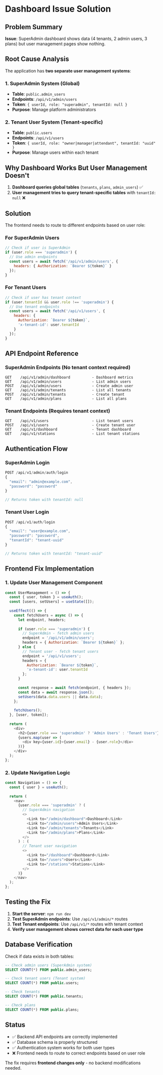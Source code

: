 # Dashboard Issue Solution

## Problem Summary

**Issue**: SuperAdmin dashboard shows data (4 tenants, 2 admin users, 3 plans) but user management pages show nothing.

## Root Cause Analysis

The application has **two separate user management systems**:

### 1. SuperAdmin System (Global)
- **Table**: `public.admin_users`
- **Endpoints**: `/api/v1/admin/users`
- **Token**: `{ userId, role: "superadmin", tenantId: null }`
- **Purpose**: Manage platform administrators

### 2. Tenant User System (Tenant-specific)
- **Table**: `public.users` 
- **Endpoints**: `/api/v1/users`
- **Token**: `{ userId, role: "owner|manager|attendant", tenantId: "uuid" }`
- **Purpose**: Manage users within each tenant

## Why Dashboard Works But User Management Doesn't

1. **Dashboard queries global tables** (`tenants`, `plans`, `admin_users`) ✅
2. **User management tries to query tenant-specific tables** with `tenantId: null` ❌

## Solution

The frontend needs to route to different endpoints based on user role:

### For SuperAdmin Users
```javascript
// Check if user is SuperAdmin
if (user.role === 'superadmin') {
  // Use admin endpoints
  const users = await fetch('/api/v1/admin/users', {
    headers: { Authorization: `Bearer ${token}` }
  });
}
```

### For Tenant Users  
```javascript
// Check if user has tenant context
if (user.tenantId && user.role !== 'superadmin') {
  // Use tenant endpoints
  const users = await fetch('/api/v1/users', {
    headers: { 
      Authorization: `Bearer ${token}`,
      'x-tenant-id': user.tenantId 
    }
  });
}
```

## API Endpoint Reference

### SuperAdmin Endpoints (No tenant context required)
```
GET    /api/v1/admin/dashboard          - Dashboard metrics
GET    /api/v1/admin/users              - List admin users  
POST   /api/v1/admin/users              - Create admin user
GET    /api/v1/admin/tenants            - List all tenants
POST   /api/v1/admin/tenants            - Create tenant
GET    /api/v1/admin/plans              - List all plans
```

### Tenant Endpoints (Requires tenant context)
```
GET    /api/v1/users                    - List tenant users
POST   /api/v1/users                    - Create tenant user
GET    /api/v1/dashboard                - Tenant dashboard
GET    /api/v1/stations                 - List tenant stations
```

## Authentication Flow

### SuperAdmin Login
```javascript
POST /api/v1/admin/auth/login
{
  "email": "admin@example.com",
  "password": "password"
}

// Returns token with tenantId: null
```

### Tenant User Login
```javascript  
POST /api/v1/auth/login
{
  "email": "user@example.com", 
  "password": "password",
  "tenantId": "tenant-uuid"
}

// Returns token with tenantId: "tenant-uuid"
```

## Frontend Fix Implementation

### 1. Update User Management Component
```javascript
const UserManagement = () => {
  const { user, token } = useAuth();
  const [users, setUsers] = useState([]);
  
  useEffect(() => {
    const fetchUsers = async () => {
      let endpoint, headers;
      
      if (user.role === 'superadmin') {
        // SuperAdmin - fetch admin users
        endpoint = '/api/v1/admin/users';
        headers = { Authorization: `Bearer ${token}` };
      } else {
        // Tenant user - fetch tenant users  
        endpoint = '/api/v1/users';
        headers = { 
          Authorization: `Bearer ${token}`,
          'x-tenant-id': user.tenantId 
        };
      }
      
      const response = await fetch(endpoint, { headers });
      const data = await response.json();
      setUsers(data.data.users || data.data);
    };
    
    fetchUsers();
  }, [user, token]);
  
  return (
    <div>
      <h2>{user.role === 'superadmin' ? 'Admin Users' : 'Tenant Users'}</h2>
      {users.map(user => (
        <div key={user.id}>{user.email} - {user.role}</div>
      ))}
    </div>
  );
};
```

### 2. Update Navigation Logic
```javascript
const Navigation = () => {
  const { user } = useAuth();
  
  return (
    <nav>
      {user.role === 'superadmin' ? (
        // SuperAdmin navigation
        <>
          <Link to="/admin/dashboard">Dashboard</Link>
          <Link to="/admin/users">Admin Users</Link>
          <Link to="/admin/tenants">Tenants</Link>
          <Link to="/admin/plans">Plans</Link>
        </>
      ) : (
        // Tenant user navigation
        <>
          <Link to="/dashboard">Dashboard</Link>
          <Link to="/users">Users</Link>
          <Link to="/stations">Stations</Link>
        </>
      )}
    </nav>
  );
};
```

## Testing the Fix

1. **Start the server**: `npm run dev`
2. **Test SuperAdmin endpoints**: Use `/api/v1/admin/*` routes
3. **Test Tenant endpoints**: Use `/api/v1/*` routes with tenant context
4. **Verify user management shows correct data for each user type**

## Database Verification

Check if data exists in both tables:

```sql
-- Check admin users (SuperAdmin system)
SELECT COUNT(*) FROM public.admin_users;

-- Check tenant users (Tenant system)  
SELECT COUNT(*) FROM public.users;

-- Check tenants
SELECT COUNT(*) FROM public.tenants;

-- Check plans
SELECT COUNT(*) FROM public.plans;
```

## Status

- ✅ Backend API endpoints are correctly implemented
- ✅ Database schema is properly structured  
- ✅ Authentication system works for both user types
- ❌ Frontend needs to route to correct endpoints based on user role

The fix requires **frontend changes only** - no backend modifications needed.